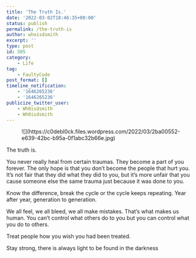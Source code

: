 ```yaml
---
title: 'The Truth Is.'
date: '2022-03-02T18:46:35+00:00'
status: publish
permalink: /the-truth-is
author: whoisdsmith
excerpt: ''
type: post
id: 505
category:
    - Life
tag:
    - FaultyCode
post_format: []
timeline_notification:
    - '1646265236'
    - '1646265236'
publicize_twitter_user:
    - Wh0isdsmith
    - Wh0isdsmith
---
```

<figure class="wp-block-image size-large">![](https://c0debl0ck.files.wordpress.com/2022/03/2ba00552-e639-42bc-b95a-0f1abc32b66e.jpg)</figure>The truth is.

You never really heal from certain traumas. They become a part of you forever. The only hope is that you don’t become the people that hurt you. It’s not fair that they did what they did to you, but it’s more unfair that you cause someone else the same trauma just because it was done to you.

Know the difference, break the cycle or the cycle keeps repeating. Year after year, generation to generation.

We all feel, we all bleed, we all make mistakes. That’s what makes us human. You can’t control what others do to you but you can control what you do to others.

Treat people how you wish you had been treated.

Stay strong, there is always light to be found in the darkness